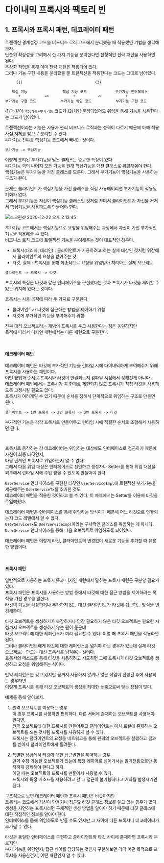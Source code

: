 # 다이내믹 프록시와 팩토리 빈             
   
## 1. 프록시와 프록시 패턴, 데코레이터 패턴     

트랜잭션 경계설정 코드를 비즈니스 로직 코드에서 분리했을 때 적용했던 기법을 생각해보자.      
단순히 확장성을 고려해서 한 가지 기능을 분리한다면 전형적인 전략 패턴을 사용하면 된다.      
추상화 작업을 통해 이미 전략 패턴은 적용되어 있다.      
그러나 기능 구현 내용을 분리했을 뿐 트랜잭션을 적용한다는 코드는 그대로 남아있다.      

```   
     (1)                                 (2)

   핵심 기능                핵심 기능 코드             부가기능 인터페이스 
      +           =>           +          ->           +
부가기능 구현 코드           부가기능 위임 코드           부가기능 구현 코드 
```   

(1)과 같이 `핵심기능+부가기능` 코드가 (2)처럼 분리되었어도 위임을 통해 기능을 사용한다는 코드가 남아있다.       

트랜잭션이라는 기능은 사용자 관리 비즈니스 로직과는 성격이 다르기 때문에 아예 적용 사실 자체를 밖으로 분리할 수 있다.   
부가기능 전부를 핵심기능 코드에서 빼내는 것이다.    

```
부가기능 -> 핵심기능
```  

이렇게 분리된 부가기능을 담은 클래스는 중요한 특징이 있다.    
부가기능 외의 나머지 모든 기능을 원래 핵심기능을 가진 클래스로 위임해줘야 한다.    
핵심기능은 부가기능을 가진 클래스를 모른다. 그래서 부가기능이 핵심기능을 사용하는 구조가 된다.    

문제는 클라이언트가 핵심기능을 가진 클래스를 직접 사용해버리면 부가기능이 적용될 기회가 없다.   
그래서 부가기능은 자신이 핵심기능 클래스인 것처럼 꾸며서 클라이언트가 자신을 거쳐서 핵심기능을 사용하도록 만들어야 한다.       


![스크린샷 2020-12-22 오후 2 13 45](https://user-images.githubusercontent.com/33855307/102851728-ef29ad80-445f-11eb-8ee4-b2265e089a09.png)    


부가기능 코드에서는 핵심기능으로 요청을 위임해주는 과정에서 자신이 가진 부가적인 기능을 적용해줄 수 있다.     
비즈니스 로직 코드에 트랜잭션 기능을 부여해주는 것이 대표적인 경우다.   


- 프록시(대리자, 대리인) : 클라이언트가 사용하려고 하는 실제 대상인 것처럼 위장해서 클라이언트의 요청을 받아주는 것      
- 타깃, 실체 : 프록시를 통해 최종적으로 요청을 위임받아 처리하는 실제 오브젝트          

```      
클라이언트 -> 프록시 -> 타깃 
``` 

프록시의 특징은 타깃과 같은 인터페이스를 구현했다는 것과 프록시가 타깃을 제어할 수 있는 위치에 있다는 것이다.   

프록시는 사용 목적에 따라 두 가지로 구분된다.   
- 클라이언트가 타깃에 접근하는 방법을 제어하기 위함    
- 타깃에 부가적인 기능을 부여해주기 위함   

전부 대리 오브젝트라는 개념의 프록시를 두고 사용한다는 점은 동일하지만   
목적에 따라서 디자인 패턴에서는 다른 패턴으로 구분한다.    

<br />       

#### 데코레이터 패턴    
데코레이터 패턴은 타깃에 부가적인 기능을 런타임 시에 다이내믹하게 부여해주기 위해 프록시를 사용하는 패턴이다.   
어떤 방법과 순서로 프록시와 타깃이 연결되는지 컴파일 시점에서 정해진게 아니다.   
데코레이터 패턴에서는 프록시가 꼭 한개로 제한되지 않고 프록시가 직접 타깃을 사용하도록 고정시킬 필요도 없다.   
프록시가 여러개일 수 있기 때문에 순서를 정해서 단계적으로 위임하는 구조로 만들면 된다.   

```  
클라이언트 -> 1번 프록시 -> 2번 프록시 -> 3번 프록시 -> 타깃   
```  

부가적인 기능을 각각 프록시로 만들어두고 런타임 시에 적절한 순서로 조합해서 사용하면 된다.          

<br />            

프록시로 동작하는 각 데코레이터는 위임하는 대상에도 인터페이스로 접근하기 때문에 자신이 최종 타깃인지,   
다음 단계인 프록시로 위임하는지 알 수 없다.   
그래서 다음 위임 대상은 인터페이스로 선언하고 생성자나 Setter를 통해 위임 대상을 외부에서 런타임 시에 주입 받을 수 있도록 만들어야 한다.    

`UserService` 인터페이스를 구현한 타깃인 `UserServiceImpl`에 트랜잭션 부가기능을 제공해주는 `UserServiceTx`를 추가한 것도   
데코레이터 패턴을 적용한 것이라고 볼 수 있다. 이 예제에서는 Setter를 이용해 타깃을 주입해줬다.          

데코레이터 패턴은 인터페이스를 통해 위임하는 방식이기 때문에 어느 타깃으로 연결되는지 코드 레벨에서 알 수 없다.   
`UserServiceTx`도 `UserServiceImpl`이라는 구체적인 클래스를 위임하는 게 아니다.   
`UserService` 인터페이스를 통해 다음 오브젝트로 위임하도록 되어있다.   

데코레이터 패턴은 이렇게 타깃, 클라이언트의 변경없이 새로운 기능을 추가할 때 유용한 방법이다.       

<br />       

#### 프록시 패턴         
일반적으로 사용하는 프록시 뜻과 디자인 패턴에서 말하는 프록시 패턴은 구분할 필요가 있다.     
프록시 패턴은 프록시를 사용하는 방법 중에서 타깃에 대한 접근 방법을 제어하려는 목적을 가진 경우를 말한다.     
타깃의 기능을 확장하거나 추가하지 않는 대신 클라이언트가 타깃에 접근하는 방식을 변경해준다.      

타깃 오브젝트를 생성하기가 복잡하거나 당장 필요하지 않은 타깃 오브젝트는 필요한 시점까지 오브젝트를 생성하지 않는 편이 좋은데     
타깃 오브젝트에 대한 레퍼런스가 미리 필요할 수 있다. 이럴 때 프록시 패턴을 적용하면 된다.          
그러나 클라이언트에게 타깃에 대한 레퍼런스를 넘겨야 하는 경우가 있는데 실제 타깃 오브젝트는 만드는 대신 프록시를 넘겨주는 것이다.      
프록시의 메소드를 통해 타깃을 사용하려고 시도하면 그때 프록시가 타깃 오브젝트를 생성하고 요청을 위임해주는 식이다.        

만약 레퍼런스는 갖고 있지만 끝까지 사용하지 않거나 많은 작업이 진행된 후에 사용되는 경우라면       
이렇게 프록시를 통해 타깃 오브젝트의 생성을 최대한 늦춤으로써 얻는 장점이 많다.           


예제를 통해 알아보자.   

1. 원격 오브젝트를 이용하는 경우      
이 경우 프록시를 사용하면 편리하다. 다른 서버에 존재하는 오브젝트를 사용해야 한다면,           
원격 오브젝트에 대한 프록시를 만들어두고 클라이언트는 마치 로컬에 존재하는 오브젝트를 쓰는 것처럼 프록시를 사용하게 할 수 있다.      
프록시는 클라이언트의 요청을 네트워크를 통해 원격의 오브젝트를 실행하고 결과를 받아서 클라이언트에게 돌려준다.            

2. 특별한 상황에서 타깃에 대한 접근권한을 제어하는 경우    
만약 수정 가능한 오브젝트가 있는데 특정 레이어로 넘어가서는 읽기전용으로만 동작하게 강제해야 한다고 하자.            
이럴 때는 오브젝트의 프록시를 만들어서 사용할 수 있다.       
프록시의 특정 메소드를 사용하려고 할 때 접근이 불가능하다고 예외를 발생시키면 된다.              


구조적으로 보면 데코레이터 패턴과 프록시 패턴은 비슷하지만          
프록시는 코드에서 자신이 만들거나 접근할 타깃 클래스 정보를 알고 있는 경우가 많다.                    
생성을 지연하는 프록시라면 구체적인 생성 방법을 알아야 하기 때문에 타깃 클래스에 대한 직접적인 정보를 알아야 한다.              
인터페이스를 통해 위임하도록 만들 수도 있지만 그 사이에 다른 프록시나 데코레이터가 추가될 수 있다.     

타깃과 동일한 인터페이스를 구현하고 클라이언트와 타깃 사이에 존재하면 프록시라 부르지만      
부가 기능을 위함인지, 접근 제어를 담당하는 것인지 구분해보면 각각 어떤 목적으로 프록시를 사용한건지, 어떤 패턴인지 알 수 있다.     

<br />         
